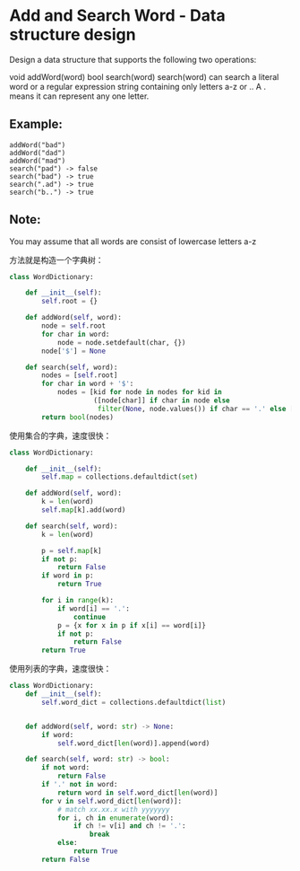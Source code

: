 # Add and Search Word - Data structure design

Design a data structure that supports the following two operations:

void addWord(word)
bool search(word)
search(word) can search a literal word or a regular expression string containing only letters a-z or .. A . means it can represent any one letter.

## Example:
```
addWord("bad")
addWord("dad")
addWord("mad")
search("pad") -> false
search("bad") -> true
search(".ad") -> true
search("b..") -> true
```

## Note:
You may assume that all words are consist of lowercase letters a-z

方法就是构造一个字典树：
```Python
class WordDictionary:

    def __init__(self):
        self.root = {}

    def addWord(self, word):
        node = self.root
        for char in word:
            node = node.setdefault(char, {})
        node['$'] = None

    def search(self, word):
        nodes = [self.root]
        for char in word + '$':
            nodes = [kid for node in nodes for kid in
                     ([node[char]] if char in node else
                      filter(None, node.values()) if char == '.' else [])]
        return bool(nodes)

```

使用集合的字典，速度很快：

```Python
class WordDictionary:

    def __init__(self):
        self.map = collections.defaultdict(set)

    def addWord(self, word):
        k = len(word)
        self.map[k].add(word)

    def search(self, word):
        k = len(word)

        p = self.map[k]
        if not p:
            return False
        if word in p:
            return True

        for i in range(k):
            if word[i] == '.':
                continue
            p = {x for x in p if x[i] == word[i]}
            if not p:
                return False
        return True
```

使用列表的字典，速度很快：
```Python
class WordDictionary:
    def __init__(self):
        self.word_dict = collections.defaultdict(list)


    def addWord(self, word: str) -> None:
        if word:
            self.word_dict[len(word)].append(word)

    def search(self, word: str) -> bool:
        if not word:
            return False
        if '.' not in word:
            return word in self.word_dict[len(word)]
        for v in self.word_dict[len(word)]:
            # match xx.xx.x with yyyyyyy
            for i, ch in enumerate(word):
                if ch != v[i] and ch != '.':
                    break
            else:
                return True
        return False
```
